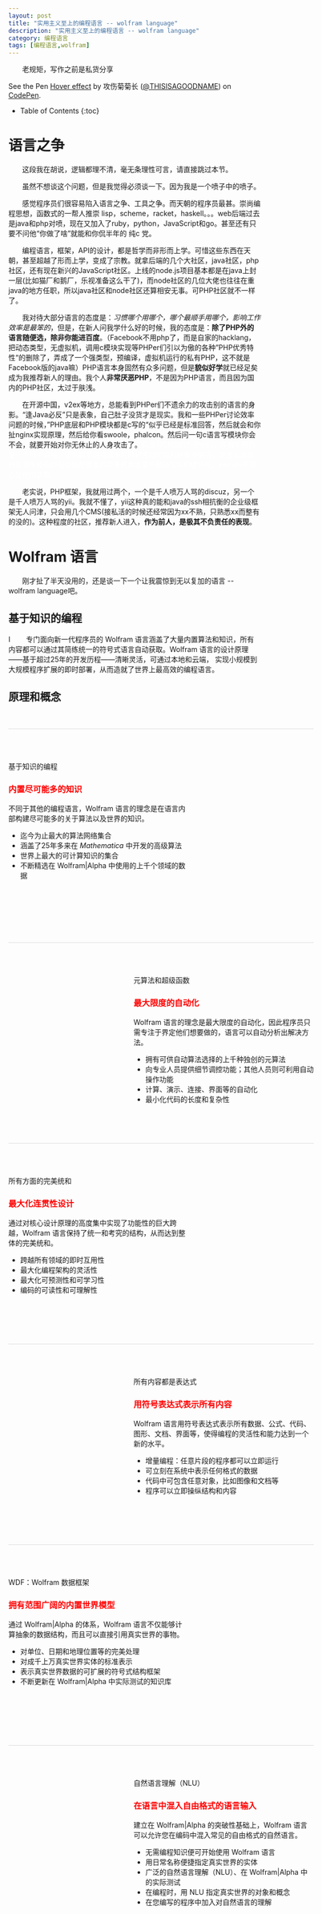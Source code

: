 ```yaml
---
layout: post
title: "实用主义至上的编程语言 -- wolfram language"
description: "实用主义至上的编程语言 -- wolfram language"
category: 编程语言
tags: [编程语言,wolfram]
---
```


&#160; &#160; &#160; &#160;老规矩，写作之前是私货分享

<p data-height="400" data-theme-id="0" data-slug-hash="GomBBx" data-default-tab="result" data-user="THISISAGOODNAME" data-preview="true" class='codepen'>See the Pen <a href='http://codepen.io/THISISAGOODNAME/pen/GomBBx/'>Hover effect</a> by 攻伤菊菊长 (<a href='http://codepen.io/THISISAGOODNAME'>@THISISAGOODNAME</a>) on <a href='http://codepen.io'>CodePen</a>.</p>
<script async src="//assets.codepen.io/assets/embed/ei.js"></script>

<!-- more -->

<style>
.inner {
	width: 610px;
}

.principle-concept {
    margin: 50px 0 0;
    padding: 50px 0 0;
    border-top: 1px solid #dcdcdc;
    width: 100%;
    height: 300px;
}

.text {
    width: 360px;
    float: left;
}

.image {
    width: 250px;
    padding: 30px 0 0 0;
    float: left;
}

.image img {
	border: none;
}

h3 {
	color: red;
}

</style>

* Table of Contents
{:toc}

# 语言之争

&#160; &#160; &#160; &#160;这段我在胡说，逻辑都理不清，毫无条理性可言，请直接跳过本节。

&#160; &#160; &#160; &#160;虽然不想谈这个问题，但是我觉得必须谈一下。因为我是一个喷子中的喷子。

&#160; &#160; &#160; &#160;感觉程序员们很容易陷入语言之争、工具之争。而天朝的程序员最甚。崇尚编程思想，函数式的一帮人推崇 lisp，scheme，racket，haskell。。。web后端过去是java和php对喷，现在又加入了ruby，python，JavaScript和go。甚至还有只要不问他“你做了啥”就能和你侃半年的 纯c 党。

&#160; &#160; &#160; &#160;编程语言，框架，API的设计，都是哲学而非形而上学。可惜这些东西在天朝，甚至超越了形而上学，变成了宗教。就拿后端的几个大社区，java社区，php社区，还有现在新兴的JavaScript社区。上线的node.js项目基本都是在java上封一层(比如猫厂和鹅厂，乐视准备这么干了)，而node社区的几位大佬也往往在重java的地方任职，所以java社区和node社区还算相安无事。可PHP社区就不一样了。

&#160; &#160; &#160; &#160;我对待大部分语言的态度是：*习惯哪个用哪个，哪个最顺手用哪个，影响工作效率是最笨的*，但是，在新人问我学什么好的时候，我的态度是：**除了PHP外的语言随便选，除非你能进百度**。（Facebook不用php了，而是自家的hacklang，把动态类型，无虚拟机，调用c模块实现等PHPer们引以为傲的各种”PHP优秀特性“的删除了，弄成了一个强类型，预编译，虚拟机运行的私有PHP，这不就是Facebook版的java嘛）PHP语言本身固然有众多问题，但是**貌似好学**就已经足矣成为我推荐新人的理由。我个人**非常厌恶PHP**，不是因为PHP语言，而且因为国内的PHP社区，太过于肤浅。

&#160; &#160; &#160; &#160;在开源中国，v2ex等地方，总能看到PHPer们不遗余力的攻击别的语言的身影。“逢Java必反”只是表象，自己肚子没货才是现实。我和一些PHPer讨论效率问题的时候，”PHP底层和PHP模块都是c写的“似乎已经是标准回答，然后就会和你扯nginx实现原理，然后给你看swoole，phalcon。然后问一句c语言写模块你会不会，就要开始对你无休止的人身攻击了。<span style="color:white">只会写CMS的PHPer们，连每个网页是一个PHP进程，访问越多进程越多的PHP原始实现机制都不明白，又怎么去体验到异步轮询机制给低配置主机带来的并发量的确确实实的提升呢，swoole不恶心死他们才怪。</span>

&#160; &#160; &#160; &#160;老实说，PHP框架，我就用过两个，一个是千人喷万人骂的discuz，另一个是千人喷万人骂的yii。我就不懂了，yii这种真的能和java的ssh相抗衡的企业级框架无人问津，只会用几个CMS(接私活的时候还经常因为xx不熟，只熟悉xx而整有的没的)。这种程度的社区，推荐新人进入，**作为前人，是极其不负责任的表现**。

#  Wolfram 语言

&#160; &#160; &#160; &#160;刚才扯了半天没用的，还是谈一下一个让我震惊到无以复加的语言 -- wolfram language吧。

## 基于知识的编程
I
&#160; &#160; &#160; &#160;专门面向新一代程序员的 Wolfram 语言涵盖了大量内置算法和知识，所有内容都可以通过其简练统一的符号式语言自动获取。Wolfram 语言的设计原理——基于超过25年的开发历程——清晰灵活，可通过本地和云端， 实现小规模到大规模程序扩展的即时部署，从而造就了世界上最高效的编程语言。

## 原理和概念

<div class="inner">

<div class="principle-concept"  style="height: 326px;">
  <div class="text">
    <p class="description"><span id="knowledge-based-programming"></span>基于知识的编程</p>
    <h3 class="title">内置尽可能多的知识</h3>
    <p>不同于其他的编程语言，Wolfram 语言的理念是在语言内部构建尽可能多的关于算法以及世界的知识。</p>
    <ul>
      <li>迄今为止最大的算法网络集合</li>
      <li>涵盖了25年多来在 <em>Mathematica</em> 中开发的高级算法</li>
      <li>世界上最大的可计算知识的集合</li>
      <li>不断精选在 Wolfram|Alpha 中使用的上千个领域的数据</li>
    </ul>
  </div>
    <div class="image">
      <img src="http://www.wolfram.com/language/principles/images/principle1.png" alt="">
    </div>
</div>



<div class="principle-concept">
  <div class="image">
    <img src="http://www.wolfram.com/language/principles/images/principle2.png" alt="">
  </div>
  <div class="text">
    <p class="description"><span id="meta-algorithms-and-superfunctions"></span>元算法和超级函数</p>
    <h3 class="title">最大限度的自动化</h3>
    <p>Wolfram 语言的理念是最大限度的自动化，因此程序员只需专注于界定他们想要做的，语言可以自动分析出解决方法。</p>
    <ul>
      <li>拥有可供自动算法选择的上千种独创的元算法</li>
      <li>向专业人员提供细节调控功能；其他人员则可利用自动操作功能</li>
      <li>计算、演示、连接、界面等的自动化</li>
      <li>最小化代码的长度和复杂性</li>
    </ul>
  </div>
</div>



<div class="principle-concept">
  <div class="text">
    <p class="description"><span id="everything-fits-together"></span>所有方面的完美统和</p>
    <h3 class="title">最大化连贯性设计</h3>
    <p>通过对核心设计原理的高度集中实现了功能性的巨大跨越，Wolfram 语言保持了统一和考究的结构，从而达到整体的完美统和。</p>
    <ul>
      <li>跨越所有领域的即时互用性</li>
      <li>最大化编程架构的灵活性</li>
      <li>最大化可预测性和可学习性</li>
      <li>编码的可读性和可理解性</li>
    </ul>
  </div>
  <div class="image">
    <img src="http://www.wolfram.com/language/principles/images/principle3.png" alt="">
  </div>
</div>



<div class="principle-concept">
  <div class="image">
    <img src="http://www.wolfram.com/language/principles/images/principle4.png" alt="">
  </div>
  <div class="text">
    <p class="description"><span id="everything-is-an-expression"></span>所有内容都是表达式</p>
    <h3 class="title">用符号表达式表示所有内容</h3>
    <p>Wolfram 语言用符号表达式表示所有数据、公式、代码、图形、文档、界面等，使得编程的灵活性和能力达到一个新的水平。</p>
    <ul>
      <li>增量编程：任意片段的程序都可以立即运行</li>
      <li>可立刻在系统中表示任何格式的数据</li>
      <li>代码中可包含任意对象，比如图像和文档等</li>
      <li>程序可以立即操纵结构和内容</li>
    </ul>
  </div>
</div>

<div class="principle-concept">
  <div class="text">
    <p class="description"><span id="wdf-wolfram-data-framework"></span>WDF：Wolfram 数据框架</p>
    <h3 class="title">拥有范围广阔的内置世界模型</h3>
    <p>通过 Wolfram|Alpha 的体系，Wolfram 语言不仅能够计算抽象的数据结构，而且可以直接引用真实世界的事物。</p>
    <ul>
      <li>对单位、日期和地理位置等的完美处理</li>
      <li>对成千上万真实世界实体的标准表示</li>
      <li>表示真实世界数据的可扩展的符号式结构框架</li>
      <li>不断更新在 Wolfram|Alpha 中实际测试的知识库</li>
    </ul>
  </div>
  <div class="image">
    <img src="http://www.wolfram.com/language/principles/images/principle5.png" alt="">
  </div>
</div>

<div class="principle-concept" style="height: 400px;">
  <div class="image">
    <img src="http://www.wolfram.com/language/principles/images/principle6-zh.png" alt="">
  </div>
  <div class="text">
    <p class="description"><span id="natural-language-understanding-nlu"></span>自然语言理解（NLU）</p>
    <h3 class="title">在语言中混入自由格式的语言输入</h3>
    <p>建立在 Wolfram|Alpha 的突破性基础上，Wolfram 语言可以允许您在编码中混入常见的自由格式的自然语言。</p>
    <ul>
      <li>无需编程知识便可开始使用 Wolfram 语言</li>
      <li>用日常名称便捷指定真实世界的实体</li>
      <li>广泛的自然语言理解（NLU）、在 Wolfram|Alpha 中的实际测试</li>
      <li>在编程时，用 NLU 指定真实世界的对象和概念</li>
      <li>在您编写的程序中加入对自然语言的理解</li>
    </ul>
  </div>
</div>

<div class="principle-concept">
  <div class="text">
    <p class="description"><span id="universal-deployment"></span>通用部署</p>
    <h3 class="title">可在任何平台部署语言：桌面、云端、移动终端、嵌入......</h3>
    <p>建立在25年多的软件设计的基础之上，可以在现代生产环境的任意环节快速部署 Wolfram 语言程序。</p>
    <ul>
      <li>在云端或本地的畅通运行</li>
      <li>对任何 Wolfram 语言程序快速创建网页 API</li>
      <li>在软件或硬件系统中无缝嵌入 Wolfram 语言</li>
      <li>用 Wolfram 语言符号式描述其自身部署</li>
    </ul>
  </div>
  <div class="image">
    <img src="http://www.wolfram.com/language/principles/images/principle7-zh.png" alt="">
  </div>
</div>

<div class="principle-concept">
  <div class="image">
    <img src="http://www.wolfram.com/language/principles/images/principle8.png" alt="">
  </div>
  <div class="text">
    <p class="description"><span id="cdf-computable-document-format"></span>CDF：可计算文档格式</p>
    <h3 class="title">使可计算文档成为语言的一部分</h3>
    <p>Wolram 语言的内置“笔记本”文档将可执行代码与文本、图形、界面等相混合。</p>
    <ul>
      <li>创建一个含有编码、范例、说明等的单个文档</li>
      <li>程序化创建功能齐全的报告和文档</li>
      <li>快速创建由计算支持的交互式元素</li>
      <li>Wolfram 演示项目中涵盖了一万种范例</li>
    </ul>
  </div>
</div>

<div class="principle-concept">
  <div class="text">
    <p class="description"><span id="wolframlink-wolfram-connected-devices-project-etc"></span><em>WolframLink</em>、Wolfram 设备连接项目等</p>
    <h3 class="title">与外界便捷连通</h3>
    <p>Wolfram 语言中内置有与多种语言、服务、程序、格式和设备的连通功能。</p>
    <ul>
      <li>用符号表达式标准化与外部数据和程序的交互操作</li>
      <li>通过 Wolfram 云端与外部进行无缝连接</li>
      <li>在语言中直接处理与设备的实时交互</li>
    </ul>
  </div>
  <div class="image">
    <img src="http://www.wolfram.com/language/principles/images/principle9.png" alt="">
  </div>
</div>

<div class="principle-concept">
  <div class="image">
    <img src="http://www.wolfram.com/language/principles/images/principle10.png" alt="">
  </div>
  <div class="text">
  <p class="description"><span id="everything-is-interactive"></span>一切都是交互式的</p>
  <h3 class="title">将程序的编写和执行整合在一起</h3>
  <p>Wolfram 语言的原生环境有着完全的交互性，并可以让您快速运行任意一段代码。</p>
    <ul>
      <li>快速试运行您编辑的所有内容</li>
      <li>即刻生成视图并分析您的程序代码</li>
      <li>无缝隙地进行增量或探索编程</li>
    </ul>
  </div>
</div>

<div class="principle-concept">
  <div class="text">
    <p class="description"><span id="completely-scalable"></span>完全的伸缩性</p>
    <h3 class="title">可创建任意大小的程序</h3>
    <p>Wolfram 语言的大小可从单行程序到数百万行程序，并可用于单个用户以及大型公共部署。</p>
    <ul>
      <li>用于交互使用和大型编程的便捷 IDE</li>
      <li>创建 Wolfram 语言代码并可立即并行执行</li>
      <li>年度单行竞赛展示语言表现力</li>
      <li>Wolfram|Alpha 含有超过1500万行的 Wolfram 语言代码库</li>
    </ul>
  </div>
  <div class="image">
    <img src="http://www.wolfram.com/language/principles/images/principle11.png" alt="">
    </div>
</div>

<div class="principle-concept">
  <div class="image">
    <img src="http://www.wolfram.com/language/principles/images/principle12.png" alt="">
  </div>
  <div class="text">
    <p class="description"><span id="multiparadigm-fusion-language"></span>多范型融合语言</p>
    <h3 class="title">语言应尽可能的富有表现力</h3>
    <p>凭借其独特的符号字符，Wolfram 语言是对许多编程模式、文体和内容的经典融合。</p>
    <ul>
      <li>几乎所有的 Wolfram 语言都要比其他语言简洁</li>
      <li>内置结构直接与概念相连接</li>
      <li>大范围工业强度的函数编程</li>
      <li>基于模式的符号编程</li>
      <li>强大的理论基础</li>
    </ul>
  </div>
</div>

<div class="principle-concept">
  <div class="text">
    <p class="description"><span id="twenty-five-plus-year-lineage"></span>25年多的演变</p>
    <h3 class="title">保持着长期的统一性和愿景</h3>
    <p>作为 <em>Mathematica</em> 开发的一部分，25年多来 Wolfram 语言的核心一直保持着代码的通用性。</p>
    <ul>
      <li>持续25年以上的设计审查过程</li>
      <li>由 Stephen Wolfram 带领的长期团队</li>
    </ul>
  </div>
  <div class="image no-top-padding">
    <img src="http://www.wolfram.com/language/principles/images/principle13.png" alt="">
  </div>
</div>

</div>

> 上述摘自wolfram language官网介绍

# Wolfram language的惊人之处

&#160; &#160; &#160; &#160;本来想介绍一下wolfram语言的，但是这个语言基于mathematica的，mathematica能用的，wolfram language都支持。想要学习一下mathematica的话，[请看这里](http://www.wolfram.com/language/fast-introduction-for-programmers/)。而且如果只是单纯的变量、函数、语法，那和别的语言比也没啥特殊的。我说一下的个人特别敬佩的两个地方

## 自然语言输入

&#160; &#160; &#160; &#160;先看几个官网的样例

在行首敲入 `=` 指定自然语言输入：

![demo1](http://img17.poco.cn/mypoco/myphoto/20160123/16/17800049220160123165207017.png)

很多时候，你可以从自然语言中产生代码：

![demo2](http://img17.poco.cn/mypoco/myphoto/20160123/16/17800049220160123165227035.png)

使用 `=` `=` 获取完整的 Wolfram Alpha 报告(因为wolfram language其实是基于[Wolfram Alpha](http://www.wolframalpha.com/)知识引擎的)：

![demo3](http://img17.poco.cn/mypoco/myphoto/20160123/16/17800049220160123165250095.png)

## 描述真实世界的实体

&#160; &#160; &#160; &#160;在 Wolfram 语言中，真实世界实体只是另一种符号表达式.

Wolfram 语言知道数千种 **真实世界实体**：

- 国家 
- 城市 
- 化学品
- 物种 
- 电影 
- 人物 
- 卫星 
- 机场 
- 公司 
- ...

使用自然语言指定实体很方便：

![demo4](http://img17.poco.cn/mypoco/myphoto/20160123/17/17800049220160123170008041.png)

实体有很多属性. 这是其中的一个**值**：

![demo5](http://img17.poco.cn/mypoco/myphoto/20160123/17/1780004922016012317003105.png)

使用 `entity["Properties"]` 找到属性列表.

当输入自然语言时，`···` 用于消除歧义：

![demo6](http://img17.poco.cn/mypoco/myphoto/20160123/17/17800049220160123170052018.png)

![demo7](http://img17.poco.cn/mypoco/myphoto/20160123/17/1780004922016012317011208.png)

使用 `CTRL` + `=` 输入单位和度量：

![demo8](http://img17.poco.cn/mypoco/myphoto/20160123/17/17800049220160123170136030.png)

`InputForm` 显示符号表达式的结构：

![demo9](http://img17.poco.cn/mypoco/myphoto/20160123/17/17800049220160123170154068.png)

`GeoPosition` 代表一个地理位置：

![demo10](http://img17.poco.cn/mypoco/myphoto/20160123/17/17800049220160123170225046.png)

`DateObject` 代表日期/时间：

![demo11](http://img17.poco.cn/mypoco/myphoto/20160123/17/17800049220160123170243043.png)

完整的wolfram language 文档可以在[这里](http://reference.wolfram.com/language/)或者mathematica的帮助里看到。文档自带官方中文，英语弱也不用怕。

![docs](http://img17.poco.cn/mypoco/myphoto/20160123/17/17800049220160123171045036.png)

而且从文档里也可以看出，wolfram language绝对是一门真正的全能型编程语言，而不是一些人眼中“只能求解数学问题逼格还不如matlab高的东西”。
